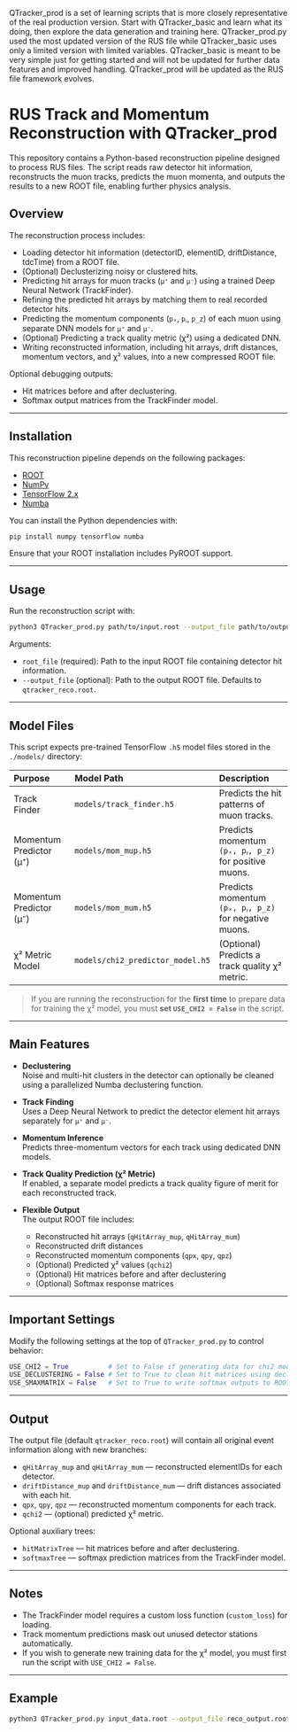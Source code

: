 QTracker_prod is a set of learning scripts that is more closely representative of the real production version.  Start with QTracker_basic and learn
what its doing, then explore the data generation and training here.  QTracker_prod.py used the most updated version of the RUS file while QTracker_basic uses only a limited version with limited variables.  QTracker_basic is meant to be very simple just for getting started and will not be updated for further data features and improved handling. QTracker_prod will be updated as the RUS file framework evolves.


# RUS Track and Momentum Reconstruction with QTracker_prod

This repository contains a Python-based reconstruction pipeline designed to process RUS files. The script reads raw detector hit information, reconstructs the muon tracks, predicts the muon momenta, and outputs the results to a new ROOT file, enabling further physics analysis.

## Overview

The reconstruction process includes:
- Loading detector hit information (detectorID, elementID, driftDistance, tdcTime) from a ROOT file.
- (Optional) Declusterizing noisy or clustered hits.
- Predicting hit arrays for muon tracks (`μ⁺` and `μ⁻`) using a trained Deep Neural Network (TrackFinder).
- Refining the predicted hit arrays by matching them to real recorded detector hits.
- Predicting the momentum components (`pₓ`, `pᵧ`, `p_z`) of each muon using separate DNN models for `μ⁺` and `μ⁻`.
- (Optional) Predicting a track quality metric (χ²) using a dedicated DNN.
- Writing reconstructed information, including hit arrays, drift distances, momentum vectors, and χ² values, into a new compressed ROOT file.

Optional debugging outputs:
- Hit matrices before and after declustering.
- Softmax output matrices from the TrackFinder model.

---

## Installation

This reconstruction pipeline depends on the following packages:
- [ROOT](https://root.cern/)
- [NumPy](https://numpy.org/)
- [TensorFlow 2.x](https://www.tensorflow.org/)
- [Numba](https://numba.pydata.org/)

You can install the Python dependencies with:

```bash
pip install numpy tensorflow numba
```

Ensure that your ROOT installation includes PyROOT support.

---

## Usage

Run the reconstruction script with:

```bash
python3 QTracker_prod.py path/to/input.root --output_file path/to/output.root
```

Arguments:
- `root_file` (required): Path to the input ROOT file containing detector hit information.
- `--output_file` (optional): Path to the output ROOT file. Defaults to `qtracker_reco.root`.

---

## Model Files

This script expects pre-trained TensorFlow `.h5` model files stored in the `./models/` directory:

| Purpose | Model Path | Description |
|:---|:---|:---|
| Track Finder | `models/track_finder.h5` | Predicts the hit patterns of muon tracks. |
| Momentum Predictor (μ⁺) | `models/mom_mup.h5` | Predicts momentum `(pₓ, pᵧ, p_z)` for positive muons. |
| Momentum Predictor (μ⁻) | `models/mom_mum.h5` | Predicts momentum `(pₓ, pᵧ, p_z)` for negative muons. |
| χ² Metric Model | `models/chi2_predictor_model.h5` | (Optional) Predicts a track quality χ² metric. |

> If you are running the reconstruction for the **first time** to prepare data for training the χ² model, you must **set `USE_CHI2 = False`** in the script.

---

## Main Features

- **Declustering**  
  Noise and multi-hit clusters in the detector can optionally be cleaned using a parallelized Numba declustering function.

- **Track Finding**  
  Uses a Deep Neural Network to predict the detector element hit arrays separately for `μ⁺` and `μ⁻`.

- **Momentum Inference**  
  Predicts three-momentum vectors for each track using dedicated DNN models.

- **Track Quality Prediction (χ² Metric)**  
  If enabled, a separate model predicts a track quality figure of merit for each reconstructed track.

- **Flexible Output**  
  The output ROOT file includes:
  - Reconstructed hit arrays (`qHitArray_mup`, `qHitArray_mum`)
  - Reconstructed drift distances
  - Reconstructed momentum components (`qpx`, `qpy`, `qpz`)
  - (Optional) Predicted χ² values (`qchi2`)
  - (Optional) Hit matrices before and after declustering
  - (Optional) Softmax response matrices

---

## Important Settings

Modify the following settings at the top of `QTracker_prod.py` to control behavior:

```python
USE_CHI2 = True          # Set to False if generating data for chi2 model training.
USE_DECLUSTERING = False # Set to True to clean hit matrices using declustering.
USE_SMAXMATRIX = False   # Set to True to write softmax outputs to ROOT.
```

---

## Output

The output file (default `qtracker_reco.root`) will contain all original event information along with new branches:
- `qHitArray_mup` and `qHitArray_mum` — reconstructed elementIDs for each detector.
- `driftDistance_mup` and `driftDistance_mum` — drift distances associated with each hit.
- `qpx`, `qpy`, `qpz` — reconstructed momentum components for each track.
- `qchi2` — (optional) predicted χ² metric.

Optional auxiliary trees:
- `hitMatrixTree` — hit matrices before and after declustering.
- `softmaxTree` — softmax prediction matrices from the TrackFinder model.

---

## Notes

- The TrackFinder model requires a custom loss function (`custom_loss`) for loading.
- Track momentum predictions mask out unused detector stations automatically.
- If you wish to generate new training data for the χ² model, you must first run the script with `USE_CHI2 = False`.

---

## Example

```bash
python3 QTracker_prod.py input_data.root --output_file reco_output.root
```



